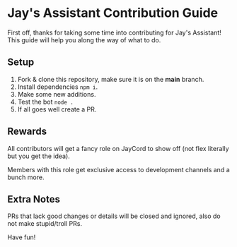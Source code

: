 # Jay's Assistant Contribution Guide

First off, thanks for taking some time into contributing for Jay's Assistant! This guide will help you along the way of what to do.

## Setup

1. Fork & clone this repository, make sure it is on the **main** branch.
2. Install dependencies ` npm i `.
3. Make some new additions.
4. Test the bot ` node . `
5. If all goes well create a PR.

## Rewards

All contributors will get a fancy role on JayCord to show off (not flex literally but you get the idea).

Members with this role get exclusive access to development channels and a bunch more.

## Extra Notes

PRs that lack good changes or details will be closed and ignored, also do not make stupid/troll PRs.

Have fun!
